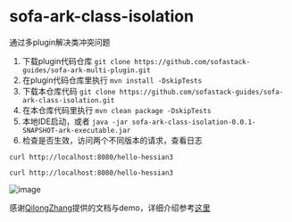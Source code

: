 # sofa-ark-class-isolation
通过多plugin解决类冲突问题

1. 下载plugin代码仓库
`git clone https://github.com/sofastack-guides/sofa-ark-multi-plugin.git`
2. 在plugin代码仓库里执行 `mvn install -DskipTests`
3. 下载本仓库代码 `git clone https://github.com/sofastack-guides/sofa-ark-class-isolation.git`
4. 在本仓库代码里执行 `mvn clean package -DskipTests`
5. 本地IDE启动，或者 `java -jar sofa-ark-class-isolation-0.0.1-SNAPSHOT-ark-executable.jar`
6. 检查是否生效，访问两个不同版本的请求，查看日志
```shell
curl http://localhost:8080/hello-hessian3
```


```shell
curl http://localhost:8080/hello-hessian3
```

![image](https://github.com/sofastack-guides/sofa-ark-class-isolation/assets/3754074/625cfb95-b8fd-4301-9d90-bab46a88d6ed)


感谢[QilongZhang](https://github.com/QilongZhang)提供的文档与demo，详细介绍参考[这里](https://developer.aliyun.com/article/625338)
